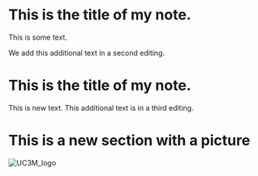 # This is the title of my **note**.

This is some text.

We add this additional text in a second editing.

# This is the title of my **note**.

This is new text.
This additional text is in a third editing.

# This is a new section with a picture
![UC3M_logo](https://www.uc3m.es/ss/Satellite?blobcol=urldata&blobkey=id&blobtable=MungoBlobs&blobwhere=1371552353583&ssbinary=true)
